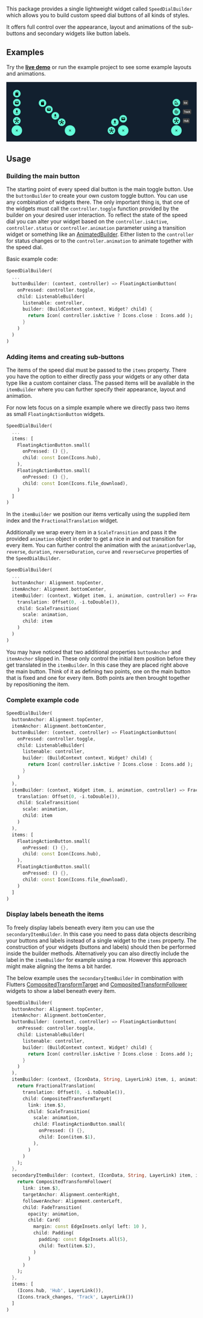This package provides a single lightweight widget called `SpeedDialBuilder` which allows you to build custom speed dial buttons of all kinds of styles.

It offers full control over the appearance, layout and animations of the sub-buttons and secondary widgets like button labels.

## Examples

Try the **[live demo](https://robbendebiene.github.io/freestyle_speed_dial/)** or run the example project to see some example layouts and animations.

[<img src="https://raw.githubusercontent.com/Robbendebiene/freestyle_speed_dial/master/resources/examples.png" />](https://robbendebiene.github.io/freestyle_speed_dial/)


## Usage

### Building the main button

The starting point of every speed dial button is the main toggle button. Use the `buttonBuilder` to create your own custom toggle button. You can use any combination of widgets there. The only important thing is, that one of the widgets must call the `controller.toggle` function provided by the builder on your desired user interaction.
To reflect the state of the speed dial you can alter your widget based on the `controller.isActive`, `controller.status` or `controller.animation` parameter using a transition widget or something like an [AnimatedBuilder](https://api.flutter.dev/flutter/widgets/AnimatedBuilder-class.html). Either listen to the `controller` for status changes or to the `controller.animation` to animate together with the speed dial.

Basic example code:


```dart
SpeedDialBuilder(
  ...
  buttonBuilder: (context, controller) => FloatingActionButton(
    onPressed: controller.toggle,
    child: ListenableBuilder(
      listenable: controller,
      builder: (BuildContext context, Widget? child) {
        return Icon( controller.isActive ? Icons.close : Icons.add );
      }
    )
  )
)
```

### Adding items and creating sub-buttons

The items of the speed dial must be passed to the `items` property. There you have the option to either directly pass your widgets or any other data type like a custom container class. The passed items will be available in the `itemBuilder` where you can further specify their appearance, layout and animation.

For now lets focus on a simple example where we directly pass two items as small `FloatingActionButton` widgets.

```dart
SpeedDialBuilder(
  ...
  items: [
    FloatingActionButton.small(
      onPressed: () {},
      child: const Icon(Icons.hub),
    ),
    FloatingActionButton.small(
      onPressed: () {},
      child: const Icon(Icons.file_download),
    )
  ]
)
```

In the `itemBuilder` we position our items vertically using the supplied item index and the `FractionalTranslation` widget.

Additionally we wrap every item in a `ScaleTransition` and pass it the provided `animation` object in order to get a nice in and out transition for every item. You can further control the animation with the `animationOverlap`, `reverse`, `duration`, `reverseDuration`, `curve` and `reverseCurve` properties of the `SpeedDialBuilder`.


```dart
SpeedDialBuilder(
  ...
  buttonAnchor: Alignment.topCenter,
  itemAnchor: Alignment.bottomCenter,
  itemBuilder: (context, Widget item, i, animation, controller) => FractionalTranslation(
    translation: Offset(0, -i.toDouble()),
    child: ScaleTransition(
      scale: animation,
      child: item
    )
  )
)
```

You may have noticed that two additional properties `buttonAnchor` and `itemAnchor` slipped in. These only control the initial item position before they get translated in the `itemBuilder`. In this case they are placed right above the main button.
Think of it as defining two points, one on the main button that is fixed and one for every item. Both points are then brought together by repositioning the item.

### Complete example code

```dart
SpeedDialBuilder(
  buttonAnchor: Alignment.topCenter,
  itemAnchor: Alignment.bottomCenter,
  buttonBuilder: (context, controller) => FloatingActionButton(
    onPressed: controller.toggle,
    child: ListenableBuilder(
      listenable: controller,
      builder: (BuildContext context, Widget? child) {
        return Icon( controller.isActive ? Icons.close : Icons.add );
      }
    )
  ),
  itemBuilder: (context, Widget item, i, animation, controller) => FractionalTranslation(
    translation: Offset(0, -i.toDouble()),
    child: ScaleTransition(
      scale: animation,
      child: item
    )
  ),
  items: [
    FloatingActionButton.small(
      onPressed: () {},
      child: const Icon(Icons.hub),
    ),
    FloatingActionButton.small(
      onPressed: () {},
      child: const Icon(Icons.file_download),
    )
  ]
)
```

### Display labels beneath the items

To freely display labels beneath every item you can use the `secondaryItemBuilder`. In this case you need to pass data objects describing your buttons and labels instead of a single widget to the `items` property. The construction of your widgets (buttons and labels) should then be performed inside the builder methods.
Alternatively you can also directly include the label in the `itemBuilder` for example using a row. However this approach might make aligning the items a bit harder.

The below example uses the `secondaryItemBuilder` in combination with Flutters [CompositedTransformTarget](https://api.flutter.dev/flutter/widgets/CompositedTransformTarget-class.html) and [CompositedTransformFollower](https://api.flutter.dev/flutter/widgets/CompositedTransformFollower-class.html) widgets to show a label beneath every item.

```dart
SpeedDialBuilder(
  buttonAnchor: Alignment.topCenter,
  itemAnchor: Alignment.bottomCenter,
  buttonBuilder: (context, controller) => FloatingActionButton(
    onPressed: controller.toggle,
    child: ListenableBuilder(
      listenable: controller,
      builder: (BuildContext context, Widget? child) {
        return Icon( controller.isActive ? Icons.close : Icons.add );
      }
    )
  ),
  itemBuilder: (context, (IconData, String, LayerLink) item, i, animation, controller) {
    return FractionalTranslation(
      translation: Offset(0, -i.toDouble()),
      child: CompositedTransformTarget(
        link: item.$3,
        child: ScaleTransition(
          scale: animation,
          child: FloatingActionButton.small(
            onPressed: () {},
            child: Icon(item.$1),
          ),
        )
      )
    );
  },
  secondaryItemBuilder: (context, (IconData, String, LayerLink) item, i, animation, controller) {
    return CompositedTransformFollower(
      link: item.$3,
      targetAnchor: Alignment.centerRight,
      followerAnchor: Alignment.centerLeft,
      child: FadeTransition(
        opacity: animation,
        child: Card(
          margin: const EdgeInsets.only( left: 10 ),
          child: Padding(
            padding: const EdgeInsets.all(5),
            child: Text(item.$2),
          )
        )
      )
    );
  },
  items: [
    (Icons.hub, 'Hub', LayerLink()),
    (Icons.track_changes, 'Track', LayerLink())
  ]
)
```